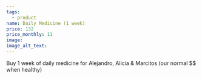 ```yaml
---
tags:
  - product
name: Daily Medicine (1 week)
price: 132
price_monthly: 11
image:
image_alt_text:
---
```

Buy 1 week of daily medicine for Alejandro, Alicia & Marcitos  (our normal $$ when healthy)
